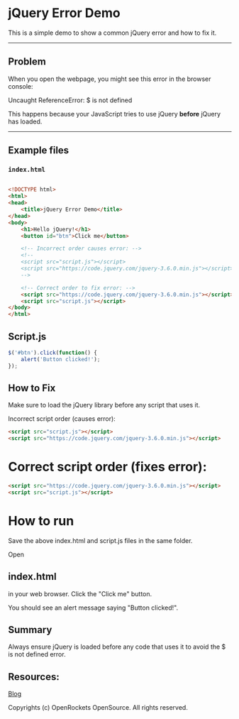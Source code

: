 # jQuery Error Demo

This is a simple demo to show a common jQuery error and how to fix it.

---

## Problem

When you open the webpage, you might see this error in the browser console:

Uncaught ReferenceError: $ is not defined


This happens because your JavaScript tries to use jQuery **before** jQuery has loaded.

---

## Example files

### `index.html`

```html

<!DOCTYPE html>
<html>
<head>
    <title>jQuery Error Demo</title>
</head>
<body>
    <h1>Hello jQuery!</h1>
    <button id="btn">Click me</button>

    <!-- Incorrect order causes error: -->
    <!--
    <script src="script.js"></script>
    <script src="https://code.jquery.com/jquery-3.6.0.min.js"></script>
    -->

    <!-- Correct order to fix error: -->
    <script src="https://code.jquery.com/jquery-3.6.0.min.js"></script>
    <script src="script.js"></script>
</body>
</html>
```

## Script.js
```js
$('#btn').click(function() {
    alert('Button clicked!');
});
```

## How to Fix
Make sure to load the jQuery library before any script that uses it.

Incorrect script order (causes error):

```html
<script src="script.js"></script>
<script src="https://code.jquery.com/jquery-3.6.0.min.js"></script>

```
 # Correct script order (fixes error):

```html 
<script src="https://code.jquery.com/jquery-3.6.0.min.js"></script>
<script src="script.js"></script>

```
# How to run
Save the above index.html and script.js files in the same folder.

Open <h2>index.html</h2> in your web browser.
Click the "Click me" button.

You should see an alert message saying "Button clicked!".

## Summary
Always ensure jQuery is loaded before any code that uses it to avoid the $ is not defined error.

## Resources:
<a href="https://www.nekshavs.tech">Blog</a>

Copyrights (c) OpenRockets OpenSource. All rights reserved.